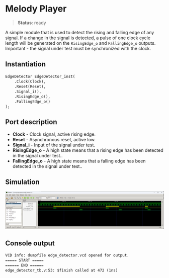 # Melody Player

>**Status**: ready

A simple module that is used to detect the rising and falling edge of any signal. If a change in the signal is detected, a pulse of one clock cycle length will be generated on the `RisingEdge_o` and `FallingEdge_o` outputs. Important - the signal under test must be synchronized with the clock.

## Instantiation

    EdgeDetector EdgeDetector_inst(
		.Clock(Clock),
		.Reset(Reset),
		.Signal_i(),
		.RisingEdge_o(),
		.FallingEdge_o()
	);

## Port description

+ **Clock** - Clock signal, active rising edge.
+ **Reset** - Asynchronous reset, active low.
+ **Signal_i** - Input of the signal under test.
+ **RisingEdge_o** - A high state means that a rising edge has been detected in the signal under test..
+ **FallingEdge_o** - A high state means that a falling edge has been detected in the signal under test..

## Simulation

![Simulation](simulation.png "Simulation")

## Console output

	VCD info: dumpfile edge_detector.vcd opened for output.
	===== START =====
	====== END ======
	edge_detector_tb.v:53: $finish called at 472 (1ns)
